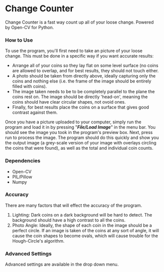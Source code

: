 # Change Counter

 Change Counter is a fast way count up all of your loose change. Powered by Open-CV for Python. 

### How to Use

To use the program, you'll first need to take an picture of your loose change. This must be done in a specific way if you want accurate results:
- Arrange all of your coins so they lay flat on some level surface (no coins are allowed to overlap, and for best results, they should not touch either.
- A photo should be taken from directly above, ideally capturing only the coins and nothing else (i.e. the frame of the image should be entirely filled with coins).
- The image taken needs to be to be completely parallel to the plane the coins rest on. The image should be directly 'head-on', meaning the coins should have clear circular shapes, not ovoid ones. 
- Finally, for best results place the coins on a surface that gives good contrast against them. 

Once you have a picture uploaded to your computer, simply run the program and load it in by pressing "***File/Load Image***" in the menu bar. You should see the image you took in the program's preview box. Next, press run to process the image. The program should do this quickly and show you the output image (a grey-scale version of your image with overlays circling the coins that were found), as well as the total and individual coin counts.

### Dependencies

- Open-CV
- PIL/Pillow
- Numpy

### Accuracy

There are many factors that will effect the accuracy of the program. 
1) Lighting: Dark coins on a dark background will be hard to detect. The background should have a high contrast to all the coins.
2) Photo Angle: Ideally, the shape of each coin in the image should be a perfect circle. If an image is taken of the coins at any sort of angle, it will cause the coin shapes to become ovals, which will cause trouble for the Hough-Circle's algorithm.

### Advanced Settings

Advanced settings are available in the drop down menu.
